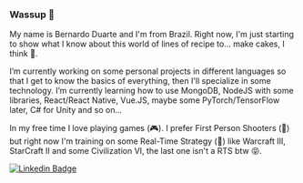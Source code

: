### Wassup :metal:

My name is Bernardo Duarte and I'm from Brazil. Right now, I'm just starting to show what I know about this world of lines of recipe to... make cakes, I think 🤔.

I’m currently working on some personal projects in different languages so that I get to know the basics of everything, then I'll specialize in some technology. I’m currently learning how to use MongoDB, NodeJS with some libraries, React/React Native, Vue.JS, maybe some PyTorch/TensorFlow later, C# for Unity and so on...

In my free time I love playing games (:video_game:). I prefer First Person Shooters (:gun:) but right now I'm training on some Real-Time Strategy (:crossed_flags:) like Warcraft III, StarCraft II and some Civilization VI, the last one isn't a RTS btw :stuck_out_tongue_closed_eyes:.

[![Linkedin Badge](https://img.shields.io/badge/-LinkedIn-blue?style=flat-square&logo=Linkedin&logoColor=white)](https://www.linkedin.com/in/felipefialho)
